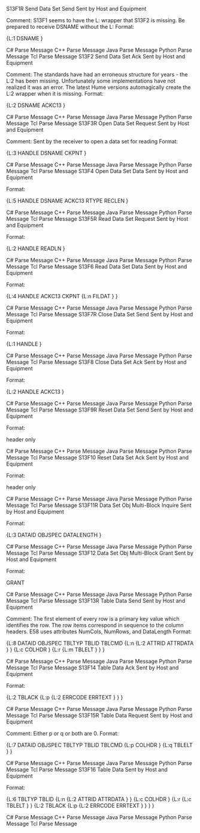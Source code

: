 
S13F1R	Send Data Set Send	Sent by Host and Equipment


Comment: S13F1 seems to have the L: wrapper that S13F2 is missing. Be prepared to receive DSNAME without the L:
Format:


{L:1
DSNAME
}

C# Parse Message    C++ Parse Message    Java Parse Message    Python Parse Message    Tcl Parse Message
S13F2	Send Data Set Ack	Sent by Host and Equipment


Comment: The standards have had an erroneous structure for years - the L:2 has been missing. Unfortunately some implementations have not realized it was an error. The latest Hume versions automagically create the L:2 wrapper when it is missing.
Format:


{L:2
DSNAME
ACKC13
}

C# Parse Message    C++ Parse Message    Java Parse Message    Python Parse Message    Tcl Parse Message
S13F3R	Open Data Set Request	Sent by Host and Equipment


Comment: Sent by the receiver to open a data set for reading
Format:


{L:3
HANDLE
DSNAME
CKPNT
}

C# Parse Message    C++ Parse Message    Java Parse Message    Python Parse Message    Tcl Parse Message
S13F4	Open Data Set Data	Sent by Host and Equipment


Format:

{L:5
HANDLE
DSNAME
ACKC13
RTYPE
RECLEN
}

C# Parse Message    C++ Parse Message    Java Parse Message    Python Parse Message    Tcl Parse Message
S13F5R	Read Data Set Request	Sent by Host and Equipment


Format:

{L:2
HANDLE
READLN
}

C# Parse Message    C++ Parse Message    Java Parse Message    Python Parse Message    Tcl Parse Message
S13F6	Read Data Set Data	Sent by Host and Equipment


Format:

{L:4
HANDLE
ACKC13
CKPNT
{L:n
FILDAT
}
}

C# Parse Message    C++ Parse Message    Java Parse Message    Python Parse Message    Tcl Parse Message
S13F7R	Close Data Set Send	Sent by Host and Equipment


Format:

{L:1
HANDLE
}

C# Parse Message    C++ Parse Message    Java Parse Message    Python Parse Message    Tcl Parse Message
S13F8	Close Data Set Ack	Sent by Host and Equipment


Format:

{L:2
HANDLE
ACKC13
}

C# Parse Message    C++ Parse Message    Java Parse Message    Python Parse Message    Tcl Parse Message
S13F9R	Reset Data Set Send	Sent by Host and Equipment


Format:

header only

C# Parse Message    C++ Parse Message    Java Parse Message    Python Parse Message    Tcl Parse Message
S13F10	Reset Data Set Ack	Sent by Host and Equipment


Format:

header only

C# Parse Message    C++ Parse Message    Java Parse Message    Python Parse Message    Tcl Parse Message
S13F11R	Data Set Obj Multi-Block Inquire	Sent by Host and Equipment


Format:

{L:3
DATAID
OBJSPEC
DATALENGTH
}

C# Parse Message    C++ Parse Message    Java Parse Message    Python Parse Message    Tcl Parse Message
S13F12	Data Set Obj Multi-Block Grant	Sent by Host and Equipment


Format:

GRANT

C# Parse Message    C++ Parse Message    Java Parse Message    Python Parse Message    Tcl Parse Message
S13F13R	Table Data Send	Sent by Host and Equipment


Comment: The first element of every row is a primary key value which identifies the row. The row items correspond in sequence to the column headers. E58 uses attributes NumCols, NumRows, and DataLength
Format:


{L:8
DATAID
OBJSPEC
TBLTYP
TBLID
TBLCMD
{L:n
{L:2
ATTRID
ATTRDATA
}
}
{L:c
COLHDR
}
{L:r
{L:m
TBLELT
}
}
}

C# Parse Message    C++ Parse Message    Java Parse Message    Python Parse Message    Tcl Parse Message
S13F14	Table Data Ack	Sent by Host and Equipment


Format:

{L:2
TBLACK
{L:p
{L:2
ERRCODE
ERRTEXT
}
}
}

C# Parse Message    C++ Parse Message    Java Parse Message    Python Parse Message    Tcl Parse Message
S13F15R	Table Data Request	Sent by Host and Equipment


Comment: Either p or q or both are 0.
Format:


{L:7
DATAID
OBJSPEC
TBLTYP
TBLID
TBLCMD
{L:p
COLHDR
}
{L:q
TBLELT
}
}

C# Parse Message    C++ Parse Message    Java Parse Message    Python Parse Message    Tcl Parse Message
S13F16	Table Data	Sent by Host and Equipment


Format:

{L:6
TBLTYP
TBLID
{L:n
{L:2
ATTRID
ATTRDATA
}
}
{L:c
COLHDR
}
{L:r
{L:c
TBLELT
}
}
{L:2
TBLACK
{L:p
{L:2
ERRCODE
ERRTEXT
}
}
}
}

C# Parse Message    C++ Parse Message    Java Parse Message    Python Parse Message    Tcl Parse Message
